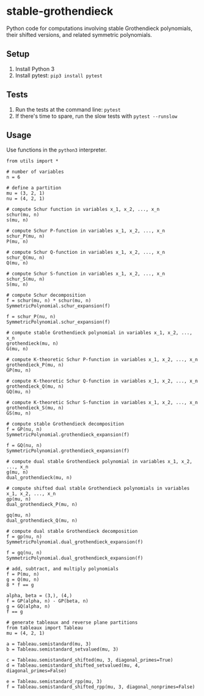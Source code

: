# stable-grothendieck

Python code for computations involving stable Grothendieck polynomials, their shifted versions, and related symmetric polynomials.

## Setup
1. Install Python 3
1. Install pytest: `pip3 install pytest`

## Tests
1. Run the tests at the command line: `pytest`
1. If there's time to spare, run the slow tests with `pytest --runslow` 

## Usage

Use functions in the `python3` interpreter.

```python3
from utils import *

# number of variables
n = 6

# define a partition
mu = (3, 2, 1)
nu = (4, 2, 1)

# compute Schur function in variables x_1, x_2, ..., x_n
schur(mu, n)
s(mu, n)

# compute Schur P-function in variables x_1, x_2, ..., x_n
schur_P(mu, n)
P(mu, n)

# compute Schur Q-function in variables x_1, x_2, ..., x_n
schur_Q(mu, n)
Q(mu, n)

# compute Schur S-function in variables x_1, x_2, ..., x_n
schur_S(mu, n)
S(mu, n)

# compute Schur decomposition
f = schur(mu, n) * schur(mu, n)
SymmetricPolynomial.schur_expansion(f)

f = schur_P(nu, n)
SymmetricPolynomial.schur_expansion(f)

# compute stable Grothendieck polynomial in variables x_1, x_2, ..., x_n
grothendieck(mu, n)
G(mu, n)

# compute K-theoretic Schur P-function in variables x_1, x_2, ..., x_n
grothendieck_P(mu, n)
GP(mu, n)

# compute K-theoretic Schur Q-function in variables x_1, x_2, ..., x_n
grothendieck_Q(mu, n)
GQ(mu, n)

# compute K-theoretic Schur S-function in variables x_1, x_2, ..., x_n
grothendieck_S(mu, n)
GS(mu, n)

# compute stable Grothendieck decomposition
f = GP(nu, n)
SymmetricPolynomial.grothendieck_expansion(f)

f = GQ(nu, n)
SymmetricPolynomial.grothendieck_expansion(f)

# compute dual stable Grothendieck polynomial in variables x_1, x_2, ..., x_n
g(mu, n)
dual_grothendieck(mu, n)

# compute shifted dual stable Grothendieck polynomials in variables x_1, x_2, ..., x_n
gp(mu, n)
dual_grothendieck_P(mu, n)

gq(mu, n)
dual_grothendieck_Q(mu, n)

# compute dual stable Grothendieck decomposition
f = gp(nu, n)
SymmetricPolynomial.dual_grothendieck_expansion(f)

f = gq(nu, n)
SymmetricPolynomial.dual_grothendieck_expansion(f)

# add, subtract, and multiply polynomials
f = P(mu, n)
g = Q(mu, n)
8 * f == g

alpha, beta = (3,), (4,)
f = GP(alpha, n) - GP(beta, n)
g = GQ(alpha, n)
f == g

# generate tableaux and reverse plane partitions
from tableaux import Tableau
mu = (4, 2, 1)

a = Tableau.semistandard(mu, 3)
b = Tableau.semistandard_setvalued(mu, 3)

c = Tableau.semistandard_shifted(mu, 3, diagonal_primes=True)
d = Tableau.semistandard_shifted_setvalued(mu, 4, diagonal_primes=False)

e = Tableau.semistandard_rpp(mu, 3)
f = Tableau.semistandard_shifted_rpp(mu, 3, diagonal_nonprimes=False)
```